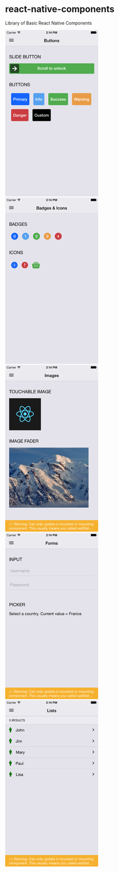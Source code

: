 # react-native-components
Library of Basic React Native Components

<img src="images/buttons.png?raw=true" width="300" />
<img src="images/badges-icons.png?raw=true" width="300" />
<img src="images/images.png?raw=true" width="300" />
<img src="images/forms.png?raw=true" width="300" />
<img src="images/lists.png?raw=true" width="300" />
